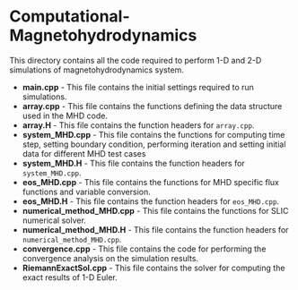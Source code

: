 # Computational-Magnetohydrodynamics
This directory contains all the code required to perform 1-D and 2-D simulations of magnetohydrodynamics system.

* **main.cpp** - This file contains the initial settings required to run simulations.
* **array.cpp** - This file contains the functions defining the data structure used in the MHD code.
* **array.H** - This file contains the function headers for `array.cpp`.
* **system_MHD.cpp** - This file contains the functions for computing time step, setting boundary condition, performing iteration and setting initial data for different MHD test cases
* **system_MHD.H** - This file contains the function headers for `system_MHD.cpp`.
* **eos_MHD.cpp** - This file contains the functions for MHD specific flux functions and variable conversion.
* **eos_MHD.H** - This file contains the function headers for `eos_MHD.cpp`.
* **numerical_method_MHD.cpp** - This file contains the functions for SLIC numerical solver.
* **numerical_method_MHD.H** - This file contains the function headers for `numerical_method_MHD.cpp`.
* **convergence.cpp** - This file contains the code for performing the convergence analysis on the simulation results. 
* **RiemannExactSol.cpp** - This file contains the solver for computing the exact results of 1-D Euler.


